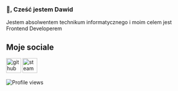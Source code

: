 ###  👋, Cześć jestem Dawid
Jestem absolwentem technikum informatycznego i moim celem jest Frontend Developerem

<h2>Moje sociale</h2>

[<img src='https://cdn.jsdelivr.net/npm/simple-icons@3.0.1/icons/github.svg' alt='github' height='40'>](https://github.com/Skepciak)  [<img src='https://cdn.jsdelivr.net/npm/simple-icons@3.0.1/icons/steam.svg' alt='steam' height='40'>](https://steamcommunity.com/id/Skepta100)  





![Profile views](https://gpvc.arturio.dev/Skepciak)  
